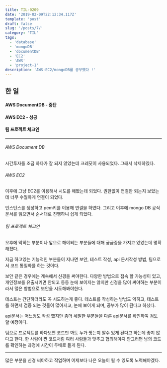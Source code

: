 ```yaml
---
title: TIL-0209
date: '2019-02-09T22:12:34.117Z'
template: 'post'
draft: false
slug: '/posts/7/'
category: 'TIL'
tags:
  - 'database'
  - 'mongoDB'
  - 'documentDB'
  - 'EC2'
  - 'AWS'
  - 'project-1'
description: 'AWS-EC2/mongoDB를 공부했다 !'
---
```


## 한 일

#### AWS DocumentDB - 중단

#### AWS EC2 - 성공

#### 팀 프로젝트 체크인

---

###### AWS Document DB

시간투자를 조금 하다가 잘 되지 않았는데 크레딧이 사용되었다. 그래서 삭제하였다.

###### AWS EC2

이후에 그냥 EC2를 이용해서 시도를 해봤는데 되었다. 권한없이 연결만 되는지 보았는데 너무 수월하게 연결이 되었다.

인스턴스를 생성하고 pem키를 이용해 연결을 하였다. 그리고 이후에 mongo DB 공식문서를 읽으면서 순서대로 진행하니 쉽게 되었다.

###### 팀 프로젝트 체크인

오후에 막히는 부분이나 앞으로 해야되는 부분들에 대해 궁금증을 가지고 있었는데 명확해졌다.

지금 하고있는 기능적인 부분들이 지나면 보안, 테스트 작성, api 문서작성 방법, 팀으로서 코드 통일화를 하는 것이다.

보안 같은 경우에는 계속해서 신경을 써야한다. 다양한 방법으로 접속 할 가능성이 있고, 개인정보를 유출시키면 안되고 등등 눈에 보이지는 않지만 신경을 많이 써야하는 부분이라서 많은 방법으로 보안을 시도해봐야한다.

테스트는 간단하더라도 꼭 시도하는게 좋다. 테스트를 작성하는 방법도 익히고, 테스트를 하면서 검증 되는 것들이 많아지고, 눈에 보이게 되며, 공부가 많이 된다고 하셨다.

api문서는 어느정도 작성 했지만 좀더 세밀한 부분들을 다른 api문서를 확인하여 검토할 예정이다.

팀으로 프로젝트를 하다보면 코드만 봐도 누가 짯는지 알수 있게 된다고 하는데 좋지 않다고 한다. 한 사람이 짠 코드처럼 여러 사람들과 맞추고 협의해야지 안그러면 남의 코드를 확인하는 과정에 시간이 두배로 들게 된다.

---

많은 부분을 신경 써야하고 작업하며 어제보다 나은 오늘이 될 수 있도록 노력해야겠다.

